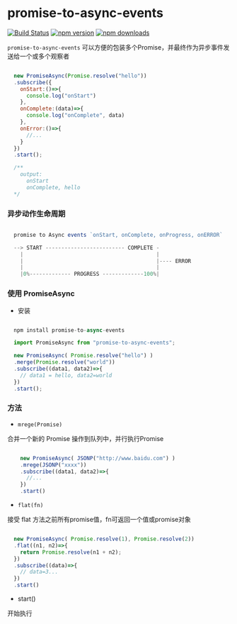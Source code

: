 # promise-to-async-events

[![Build Status](https://travis-ci.org/jun-lu/promise-to-async-events.svg?branch=master)](https://travis-ci.org/jun-lu/promise-to-async-events)
[![npm version](https://badge.fury.io/js/promise-to-async-events.svg)](https://badge.fury.io/js/promise-to-async-events) [![npm downloads](https://img.shields.io/npm/dm/promise-to-async-events.svg?style=flat-square)](https://www.npmjs.com/package/promise-to-async-events)

`promise-to-async-events` 可以方便的包装多个Promise，并最终作为异步事件发送给一个或多个观察者

````javascript

  new PromiseAsync(Promise.resolve("hello"))
  .subscribe({
    onStart:()=>{
      console.log("onStart")
    },
    onComplete:(data)=>{
      console.log("onComplete", data)
    },
    onError:()=>{
      //...
    }
  })
  .start();

  /**
    output:
      onStart
      onComplete, hello
  */

````

### 异步动作生命周期

````javascript

  promise to Async events `onStart, onComplete, onProgress, onERROR`

  --> START ------------------------- COMPLETE -
    |                                          |
    |                                          |---- ERROR
    |                                          |
    |0%------------- PROGRESS -------------100%|


````


### 使用 PromiseAsync

* 安装

````javascript

  npm install promise-to-async-events

  import PromiseAsync from "promise-to-async-events";

  new PromiseAsync( Promise.resolve("hello") )
  .merge(Promise.resolve("world"))
  .subscribe((data1, data2)=>{
    // data1 = hello, data2=world
  })
  .start();

````

### 方法


*  `mrege(Promise)`

合并一个新的 Promise 操作到队列中，并行执行Promise

````javascript

    new PromiseAsync( JSONP("http://www.baidu.com") )
    .mrege(JSONP("xxxx"))
    .subscribe((data1, data2)=>{
      //...
    })
    .start()

````



* `flat(fn)`

接受 flat 方法之前所有promise值，fn可返回一个值或promise对象

````javascript

  new PromiseAsync( Promise.resolve(1), Promise.resolve(2))
  .flat((n1, n2)=>{
    return Promise.resolve(n1 + n2);
  })
  .subscribe((data)=>{
    // data=3...
  })
  .start()

````

* start()

开始执行

